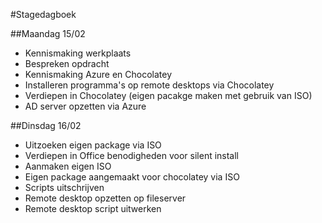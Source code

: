 #Stagedagboek

##Maandag 15/02

* Kennismaking werkplaats
* Bespreken opdracht
* Kennismaking Azure en Chocolatey
* Installeren programma's op remote desktops via Chocolatey
* Verdiepen in Chocolatey (eigen pacakge maken met gebruik van ISO)
* AD server opzetten via Azure

##Dinsdag 16/02

* Uitzoeken eigen package via ISO
* Verdiepen in Office benodigheden voor silent install
* Aanmaken eigen ISO
* Eigen package aangemaakt voor chocolatey via ISO
* Scripts uitschrijven
* Remote desktop opzetten op fileserver
* Remote desktop script uitwerken